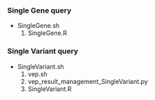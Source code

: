 ### Single Gene query 
- SingleGene.sh
  1. SingleGene.R

### Single Variant query 
- SingleVariant.sh
  1. vep.sh
  2. vep_result_management_SingleVariant.py
  3. SingleVariant.R

